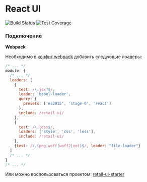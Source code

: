# React UI
[![Build Status](https://travis-ci.org/skbkontur/retail-ui.svg?branch=master)](https://travis-ci.org/skbkontur/retail-ui)
[![Test Coverage](https://codeclimate.com/github/skbkontur/retail-ui/badges/coverage.svg)](https://codeclimate.com/github/skbkontur/retail-ui/coverage)

### Подключение
**Webpack**

Необходимо в [конфиг webpack](http://webpack.github.io/docs/configuration.html#module-loaders) добавить следующие лоадеры:
```javascript
/* ... */
module: {
  /* ... */
  loaders: [
    {
      test: /\.jsx?$/,
      loader: 'babel-loader',
      query: {
        presets: ['es2015', 'stage-0', 'react']
      },
      include: /retail-ui/
    },
    {
      test: /\.less$/,
      loaders: ['style', 'css', 'less'],
      include: /retail-ui/
    },
    {test: /\.(png|woff|woff2|eot)$/, loader: "file-loader"}
  ]
  /* ... */
}
/* ... */ 
```
Или можно воспользоваться проектом: [retail-ui-starter](https://git.skbkontur.ru/catalogue/retail-ui-starter)
